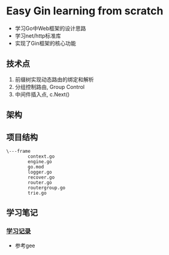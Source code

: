 # Easy Gin learning from scratch
- 学习Go中Web框架的设计思路
- 学习net/http标准库
- 实现了Gin框架的核心功能

## 技术点
1. 前缀树实现动态路由的绑定和解析
2. 分组控制路由, Group Control
3. 中间件插入点, c.Next()

## 架构


## 项目结构
```text
\---frame
        context.go
        engine.go
        go.mod
        logger.go
        recover.go
        router.go
        routergroup.go
        trie.go
```

## 学习笔记
### [学习记录](https://soongao.github.io/posts/webframe/)
- 参考gee